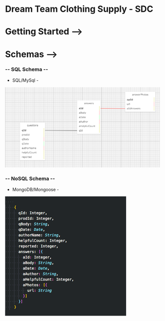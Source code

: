 # Dream Team Clothing Supply - SDC

# Getting Started -->

# Schemas -->

### -- SQL Schema --
  - SQL/MySql -

![SQL Schema](./images/SQLSchema.png)

### -- NoSQL Schema --
  - MongoDB/Mongoose -

![Mongo Schema](./images/mongoSchema.png)